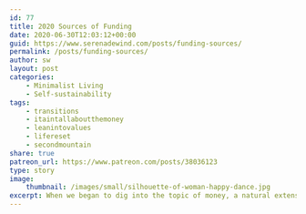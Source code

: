```yaml
---
id: 77
title: 2020 Sources of Funding
date: 2020-06-30T12:03:12+00:00
guid: https://www.serenadewind.com/posts/funding-sources/
permalink: /posts/funding-sources/
author: sw
layout: post
categories:
    - Minimalist Living
    - Self-sustainability
tags:
    - transitions
    - itaintallaboutthemoney
    - leanintovalues
    - lifereset
    - secondmountain
share: true
patreon_url: https://www.patreon.com/posts/38036123
type: story
image:
    thumbnail: /images/small/silhouette-of-woman-happy-dance.jpg 
excerpt: When we began to dig into the topic of money, a natural extension to pursuing a minimalist life is a life of philanthropy. 
---
```



